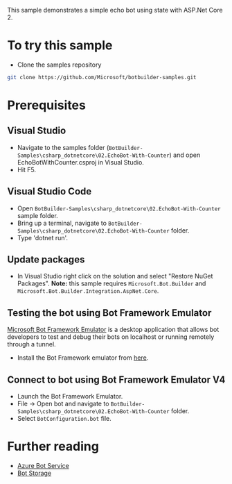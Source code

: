 ﻿This sample demonstrates a simple echo bot using state with ASP.Net Core 2.

# To try this sample
- Clone the samples repository
```bash
git clone https://github.com/Microsoft/botbuilder-samples.git
```

# Prerequisites
## Visual Studio
- Navigate to the samples folder (`BotBuilder-Samples\csharp_dotnetcore\02.EchoBot-With-Counter`) and open EchoBotWithCounter.csproj in Visual Studio.
- Hit F5.

## Visual Studio Code
- Open `BotBuilder-Samples\csharp_dotnetcore\02.EchoBot-With-Counter` sample folder.
- Bring up a terminal, navigate to `BotBuilder-Samples\csharp_dotnetcore\02.EchoBot-With-Counter` folder.
- Type 'dotnet run'.

## Update packages
- In Visual Studio right click on the solution and select "Restore NuGet Packages".
  **Note:** this sample requires `Microsoft.Bot.Builder` and `Microsoft.Bot.Builder.Integration.AspNet.Core`.

## Testing the bot using Bot Framework Emulator
[Microsoft Bot Framework Emulator](https://github.com/microsoft/botframework-emulator) is a desktop application that allows bot 
developers to test and debug their bots on localhost or running remotely through a tunnel.
- Install the Bot Framework emulator from [here](https://aka.ms/botframeworkemulator).

## Connect to bot using Bot Framework Emulator V4
- Launch the Bot Framework Emulator.
- File -> Open bot and navigate to `BotBuilder-Samples\csharp_dotnetcore\02.EchoBot-With-Counter` folder.
- Select `BotConfiguration.bot` file.

# Further reading
- [Azure Bot Service](https://docs.microsoft.com/en-us/azure/bot-service/bot-service-overview-introduction?view=azure-bot-service-4.0)
- [Bot Storage](https://docs.microsoft.com/en-us/azure/bot-service/dotnet/bot-builder-dotnet-state?view=azure-bot-service-3.0&viewFallbackFrom=azure-bot-service-4.0)
